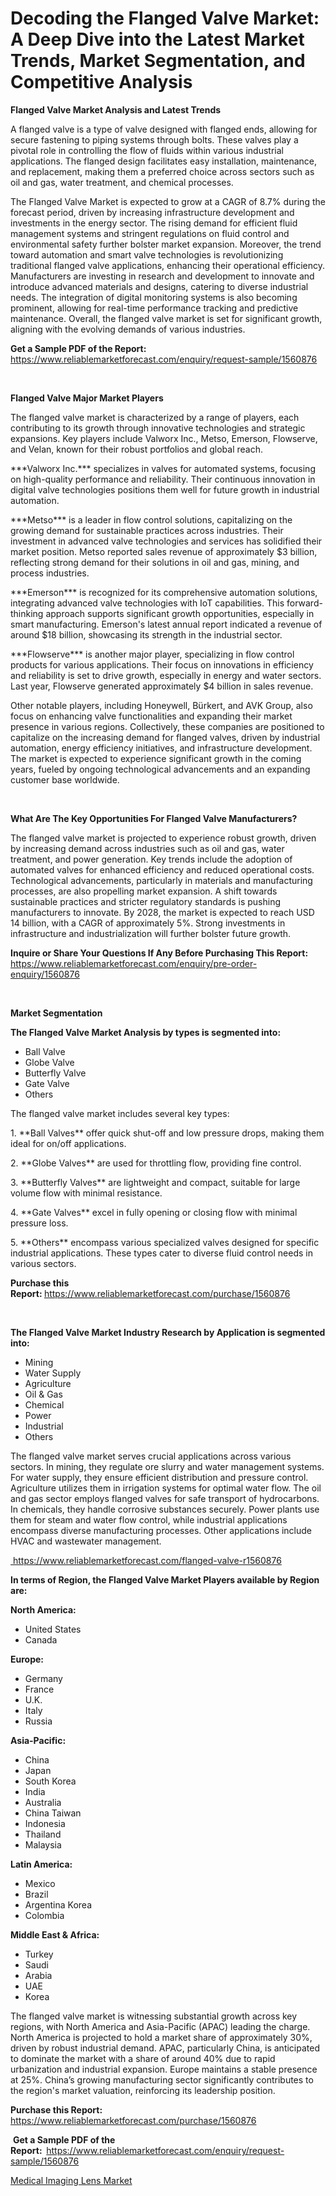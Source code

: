 <p><h1>Decoding the Flanged Valve Market: A Deep Dive into the Latest Market Trends, Market Segmentation, and Competitive Analysis</h1></p><p><strong>Flanged Valve Market Analysis and Latest Trends</strong></p>
<p><p>A flanged valve is a type of valve designed with flanged ends, allowing for secure fastening to piping systems through bolts. These valves play a pivotal role in controlling the flow of fluids within various industrial applications. The flanged design facilitates easy installation, maintenance, and replacement, making them a preferred choice across sectors such as oil and gas, water treatment, and chemical processes.</p><p>The Flanged Valve Market is expected to grow at a CAGR of 8.7% during the forecast period, driven by increasing infrastructure development and investments in the energy sector. The rising demand for efficient fluid management systems and stringent regulations on fluid control and environmental safety further bolster market expansion. Moreover, the trend toward automation and smart valve technologies is revolutionizing traditional flanged valve applications, enhancing their operational efficiency. Manufacturers are investing in research and development to innovate and introduce advanced materials and designs, catering to diverse industrial needs. The integration of digital monitoring systems is also becoming prominent, allowing for real-time performance tracking and predictive maintenance. Overall, the flanged valve market is set for significant growth, aligning with the evolving demands of various industries.</p></p>
<p><strong>Get a Sample PDF of the Report:&nbsp;</strong> <a href="https://www.reliablemarketforecast.com/enquiry/request-sample/1560876?utm_campaign=2111&utm_medium=2&utm_source=Github&utm_content=ia&utm_term=16022025&utm_id=flanged-valve">https://www.reliablemarketforecast.com/enquiry/request-sample/1560876</a></p>
<p>&nbsp;</p>
<p><strong>Flanged Valve Major Market Players</strong></p>
<p><p>The flanged valve market is characterized by a range of players, each contributing to its growth through innovative technologies and strategic expansions. Key players include Valworx Inc., Metso, Emerson, Flowserve, and Velan, known for their robust portfolios and global reach.</p><p>***Valworx Inc.*** specializes in valves for automated systems, focusing on high-quality performance and reliability. Their continuous innovation in digital valve technologies positions them well for future growth in industrial automation.</p><p>***Metso*** is a leader in flow control solutions, capitalizing on the growing demand for sustainable practices across industries. Their investment in advanced valve technologies and services has solidified their market position. Metso reported sales revenue of approximately $3 billion, reflecting strong demand for their solutions in oil and gas, mining, and process industries.</p><p>***Emerson*** is recognized for its comprehensive automation solutions, integrating advanced valve technologies with IoT capabilities. This forward-thinking approach supports significant growth opportunities, especially in smart manufacturing. Emerson's latest annual report indicated a revenue of around $18 billion, showcasing its strength in the industrial sector.</p><p>***Flowserve*** is another major player, specializing in flow control products for various applications. Their focus on innovations in efficiency and reliability is set to drive growth, especially in energy and water sectors. Last year, Flowserve generated approximately $4 billion in sales revenue.</p><p>Other notable players, including Honeywell, Bürkert, and AVK Group, also focus on enhancing valve functionalities and expanding their market presence in various regions. Collectively, these companies are positioned to capitalize on the increasing demand for flanged valves, driven by industrial automation, energy efficiency initiatives, and infrastructure development. The market is expected to experience significant growth in the coming years, fueled by ongoing technological advancements and an expanding customer base worldwide.</p></p>
<p>&nbsp;</p>
<p><strong>What Are The Key Opportunities For Flanged Valve Manufacturers?</strong></p>
<p><p>The flanged valve market is projected to experience robust growth, driven by increasing demand across industries such as oil and gas, water treatment, and power generation. Key trends include the adoption of automated valves for enhanced efficiency and reduced operational costs. Technological advancements, particularly in materials and manufacturing processes, are also propelling market expansion. A shift towards sustainable practices and stricter regulatory standards is pushing manufacturers to innovate. By 2028, the market is expected to reach USD 14 billion, with a CAGR of approximately 5%. Strong investments in infrastructure and industrialization will further bolster future growth.</p></p>
<p><strong>Inquire or Share Your Questions If Any Before Purchasing This Report:</strong> <a href="https://www.reliablemarketforecast.com/enquiry/pre-order-enquiry/1560876?utm_campaign=2111&utm_medium=2&utm_source=Github&utm_content=ia&utm_term=16022025&utm_id=flanged-valve">https://www.reliablemarketforecast.com/enquiry/pre-order-enquiry/1560876</a></p>
<p>&nbsp;</p>
<p><strong>Market Segmentation</strong></p>
<p><strong>The Flanged Valve Market Analysis by types is segmented into:</strong></p>
<p><ul><li>Ball Valve</li><li>Globe Valve</li><li>Butterfly Valve</li><li>Gate Valve</li><li>Others</li></ul></p>
<p><p>The flanged valve market includes several key types: </p><p>1. **Ball Valves** offer quick shut-off and low pressure drops, making them ideal for on/off applications. </p><p>2. **Globe Valves** are used for throttling flow, providing fine control. </p><p>3. **Butterfly Valves** are lightweight and compact, suitable for large volume flow with minimal resistance. </p><p>4. **Gate Valves** excel in fully opening or closing flow with minimal pressure loss. </p><p>5. **Others** encompass various specialized valves designed for specific industrial applications. These types cater to diverse fluid control needs in various sectors.</p></p>
<p><strong>Purchase this Report:&nbsp;</strong><a href="https://www.reliablemarketforecast.com/purchase/1560876?utm_campaign=2111&utm_medium=2&utm_source=Github&utm_content=ia&utm_term=16022025&utm_id=flanged-valve">https://www.reliablemarketforecast.com/purchase/1560876</a></p>
<p>&nbsp;</p>
<p><strong>The Flanged Valve Market Industry Research by Application is segmented into:</strong></p>
<p><ul><li>Mining</li><li>Water Supply</li><li>Agriculture</li><li>Oil & Gas</li><li>Chemical</li><li>Power</li><li>Industrial</li><li>Others</li></ul></p>
<p><p>The flanged valve market serves crucial applications across various sectors. In mining, they regulate ore slurry and water management systems. For water supply, they ensure efficient distribution and pressure control. Agriculture utilizes them in irrigation systems for optimal water flow. The oil and gas sector employs flanged valves for safe transport of hydrocarbons. In chemicals, they handle corrosive substances securely. Power plants use them for steam and water flow control, while industrial applications encompass diverse manufacturing processes. Other applications include HVAC and wastewater management.</p></p>
<p><a href="https://www.reliablemarketforecast.com/flanged-valve-r1560876?utm_campaign=2111&utm_medium=2&utm_source=Github&utm_content=ia&utm_term=16022025&utm_id=flanged-valve">&nbsp;https://www.reliablemarketforecast.com/flanged-valve-r1560876</a></p>
<p><strong>In terms of Region, the Flanged Valve Market Players available by Region are:</strong></p>
<p>
    <p> <strong> North America: </strong>
        <ul>
            <li>United States</li>
            <li>Canada</li>
        </ul>
        </p> 
    <p> <strong> Europe: </strong>
        <ul>
            <li>Germany</li>
            <li>France</li>
            <li>U.K.</li>
            <li>Italy</li>
            <li>Russia</li>
        </ul>
        </p> 
    <p> <strong> Asia-Pacific: </strong>
        <ul>
            <li>China</li>
            <li>Japan</li>
            <li>South Korea</li>
            <li>India</li>
            <li>Australia</li>
            <li>China Taiwan</li>
            <li>Indonesia</li>
            <li>Thailand</li>
            <li>Malaysia</li>
        </ul>
        </p> 
    <p> <strong> Latin America: </strong>
        <ul>
            <li>Mexico</li>
            <li>Brazil</li>
            <li>Argentina Korea</li>
            <li>Colombia</li>
        </ul>
        </p> 
    <p> <strong> Middle East & Africa: </strong>
        <ul>
            <li>Turkey</li>
            <li>Saudi</li>
            <li>Arabia</li>
            <li>UAE</li>
            <li>Korea</li>
        </ul>
    </p>
    </p>
<p><p>The flanged valve market is witnessing substantial growth across key regions, with North America and Asia-Pacific (APAC) leading the charge. North America is projected to hold a market share of approximately 30%, driven by robust industrial demand. APAC, particularly China, is anticipated to dominate the market with a share of around 40% due to rapid urbanization and industrial expansion. Europe maintains a stable presence at 25%. China’s growing manufacturing sector significantly contributes to the region's market valuation, reinforcing its leadership position.</p></p>
<p><strong>Purchase this Report: </strong><a href="https://www.reliablemarketforecast.com/purchase/1560876?utm_campaign=2111&utm_medium=2&utm_source=Github&utm_content=ia&utm_term=16022025&utm_id=flanged-valve">https://www.reliablemarketforecast.com/purchase/1560876</a></p>
<p>&nbsp;<strong>Get a Sample PDF of the Report:&nbsp;&nbsp;</strong><a href="https://www.reliablemarketforecast.com/enquiry/request-sample/1560876?utm_campaign=2111&utm_medium=2&utm_source=Github&utm_content=ia&utm_term=16022025&utm_id=flanged-valve">https://www.reliablemarketforecast.com/enquiry/request-sample/1560876</a></p>
<p><strong></strong></p>
<p><p><a href="https://github.com/rodinayygacklezi/Market-Research-Report-List-1/blob/main/medical-imaging-lens-market.md?utm_campaign=2111&utm_medium=2&utm_source=Github&utm_content=ia&utm_term=16022025&utm_id=flanged-valve">Medical Imaging Lens Market</a></p></p>